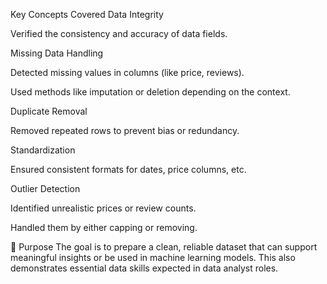  Key Concepts Covered
Data Integrity

Verified the consistency and accuracy of data fields.

Missing Data Handling

Detected missing values in columns (like price, reviews).

Used methods like imputation or deletion depending on the context.

Duplicate Removal

Removed repeated rows to prevent bias or redundancy.

Standardization

Ensured consistent formats for dates, price columns, etc.

Outlier Detection

Identified unrealistic prices or review counts.

Handled them by either capping or removing.

🎯 Purpose
The goal is to prepare a clean, reliable dataset that can support meaningful insights or be used in machine learning models. This also demonstrates essential data skills expected in data analyst roles.

